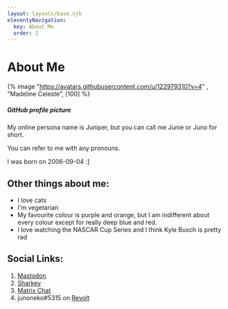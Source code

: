 ```yaml
---
layout: layouts/base.njk
eleventyNavigation:
  key: About Me
  order: 2
---
```

# About Me

{% image "https://avatars.githubusercontent.com/u/122979310?v=4" , "Madeline Celeste", [100] %}
##### GitHub profile picture

My online persona name is Juniper, but you can call me Junie or Juno for short. 

You can refer to me with any pronouns.

I was born on 2006-09-04 :]

## Other things about me:
- I love cats
- I'm vegetarian
- My favourite colour is purple and orange, but I am indifferent about every colour except for really deep blue and red.
- I love watching the NASCAR Cup Series and I think Kyle Busch is pretty rad

## Social Links:
1. [Mastodon](https://toot.community/@nmj)
2. [Sharkey](https://kitty.social/@nmj)
3. [Matrix Chat](https://matrix.to/#/@notmyjunie:catgirl.cloud)
4. junoneko#5315 on [Revolt](https://revolt.chat)